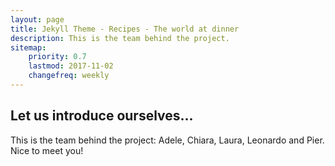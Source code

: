 ```yaml
---
layout: page
title: Jekyll Theme - Recipes - The world at dinner
description: This is the team behind the project.
sitemap:
    priority: 0.7
    lastmod: 2017-11-02
    changefreq: weekly
---
```

## Let us introduce ourselves...
This is the team behind the project: Adele, Chiara, Laura, Leonardo and Pier. Nice to meet you!

